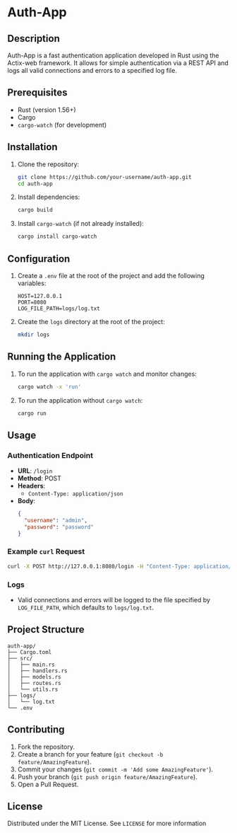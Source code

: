 # Auth-App

## Description

Auth-App is a fast authentication application developed in Rust using the Actix-web framework. It allows for simple authentication via a REST API and logs all valid connections and errors to a specified log file.

## Prerequisites

- Rust (version 1.56+)
- Cargo
- `cargo-watch` (for development)

## Installation

1. Clone the repository:

   ```sh
   git clone https://github.com/your-username/auth-app.git
   cd auth-app
   ```

2. Install dependencies:

   ```sh
   cargo build
   ```

3. Install `cargo-watch` (if not already installed):
   ```sh
   cargo install cargo-watch
   ```

## Configuration

1. Create a `.env` file at the root of the project and add the following variables:

   ```env
   HOST=127.0.0.1
   PORT=8080
   LOG_FILE_PATH=logs/log.txt
   ```

2. Create the `logs` directory at the root of the project:
   ```sh
   mkdir logs
   ```

## Running the Application

1. To run the application with `cargo watch` and monitor changes:

   ```sh
   cargo watch -x 'run'
   ```

2. To run the application without `cargo watch`:
   ```sh
   cargo run
   ```

## Usage

### Authentication Endpoint

- **URL**: `/login`
- **Method**: POST
- **Headers**:
  - `Content-Type: application/json`
- **Body**:
  ```json
  {
    "username": "admin",
    "password": "password"
  }
  ```

### Example `curl` Request

```sh
curl -X POST http://127.0.0.1:8080/login -H "Content-Type: application/json" -d '{"username":"admin","password":"password"}'
```

### Logs

- Valid connections and errors will be logged to the file specified by `LOG_FILE_PATH`, which defaults to `logs/log.txt`.

## Project Structure

```
auth-app/
├── Cargo.toml
├── src/
│   ├── main.rs
│   ├── handlers.rs
│   ├── models.rs
│   ├── routes.rs
│   └── utils.rs
├── logs/
│   └── log.txt
└── .env
```

## Contributing

1. Fork the repository.
2. Create a branch for your feature (`git checkout -b feature/AmazingFeature`).
3. Commit your changes (`git commit -m 'Add some AmazingFeature'`).
4. Push your branch (`git push origin feature/AmazingFeature`).
5. Open a Pull Request.

## License

Distributed under the MIT License. See `LICENSE` for more information
